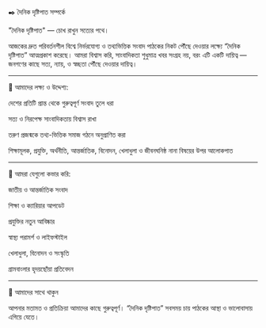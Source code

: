 ✒️ দৈনিক দৃষ্টিপাত সম্পর্কে

"দৈনিক দৃষ্টিপাত" — চোখ রাখুন সত্যের পথে।

আজকের দ্রুত পরিবর্তনশীল বিশ্বে নির্ভরযোগ্য ও তথ্যভিত্তিক সংবাদ পাঠকের নিকট পৌঁছে দেওয়ার লক্ষ্যে “দৈনিক দৃষ্টিপাত” আত্মপ্রকাশ করেছে। আমরা বিশ্বাস করি, সাংবাদিকতা শুধুমাত্র খবর সংগ্রহ নয়, বরং এটি একটি দায়িত্ব — জনগণের কাছে সত্য, ন্যায়, ও স্বচ্ছতা পৌঁছে দেওয়ার দায়িত্ব।


---

🎯 আমাদের লক্ষ্য ও উদ্দেশ্য:

দেশের প্রতিটি প্রান্ত থেকে গুরুত্বপূর্ণ সংবাদ তুলে ধরা

সত্য ও নিরপেক্ষ সাংবাদিকতায় বিশ্বাস রাখা

তরুণ প্রজন্মকে তথ্য-ভিত্তিক সমাজ গঠনে অনুপ্রাণিত করা

শিক্ষামূলক, প্রযুক্তি, অর্থনীতি, আন্তর্জাতিক, বিনোদন, খেলাধুলা ও জীবনঘনিষ্ঠ নানা বিষয়ের উপর আলোকপাত



---

📰 আমরা যেগুলো কভার করি:

জাতীয় ও আন্তর্জাতিক সংবাদ

শিক্ষা ও ক্যারিয়ার আপডেট

প্রযুক্তির নতুন আবিষ্কার

স্বাস্থ্য পরামর্শ ও লাইফস্টাইল

খেলাধুলা, বিনোদন ও সংস্কৃতি

গ্রামবাংলার হৃদয়ছোঁয়া প্রতিবেদন



---

🤝 আমাদের সাথে থাকুন

আপনার মতামত ও প্রতিক্রিয়া আমাদের কাছে গুরুত্বপূর্ণ। “দৈনিক দৃষ্টিপাত” সবসময় চায় পাঠকের আস্থা ও ভালোবাসায় এগিয়ে যেতে।
